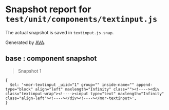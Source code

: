 # Snapshot report for `test/unit/components/textinput.js`

The actual snapshot is saved in `textinput.js.snap`.

Generated by [AVA](https://ava.li).

## base : component snapshot

> Snapshot 1

    {
      $el: '<mor-textinput _uiid="1" group="" inside-name="" append-type="block" align="left" maxlength="Infinity" class=""><!----><div class="textinput-wrap"><!----><input type="text" maxlength="Infinity" class="align-left"><!----></div><!----></mor-textinput>',
    }
